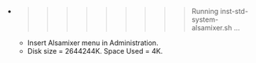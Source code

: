 * >>>>>>>>> Running inst-std-system-alsamixer.sh ...
  * Insert Alsamixer menu in Administration.
  * Disk size = 2644244K. Space Used = 4K.
